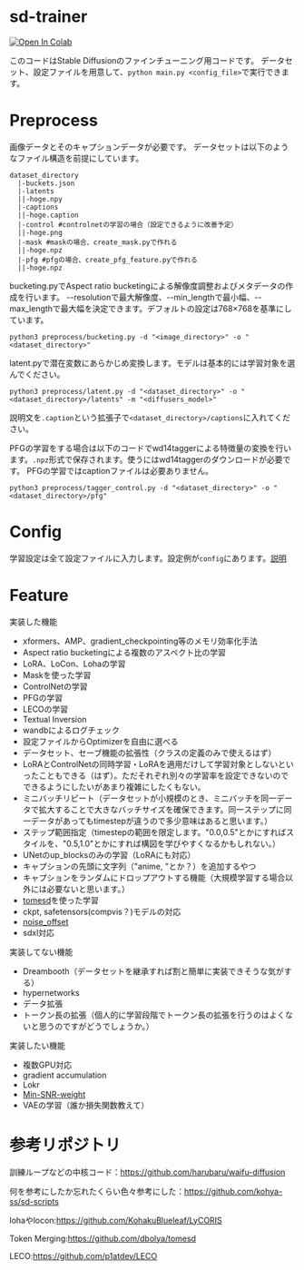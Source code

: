# sd-trainer
[![Open In Colab](https://colab.research.google.com/assets/colab-badge.svg)](https://colab.research.google.com/github/laksjdjf/sd-trainer/blob/main/sd_trainer_tutorial.ipynb)

このコードはStable Diffusionのファインチューニング用コードです。
データセット、設定ファイルを用意して、```python main.py <config_file>```で実行できます。
# Preprocess
画像データとそのキャプションデータが必要です。
データセットは以下のようなファイル構造を前提にしています。
```
dataset_directory
  |-buckets.json
  |-latents
  ||-hoge.npy
  |-captions
  ||-hoge.caption
  |-control #controlnetの学習の場合（設定できるように改善予定）
  ||-hoge.png
  |-mask #maskの場合、create_mask.pyで作れる
  ||-hoge.npz
  |-pfg #pfgの場合、create_pfg_feature.pyで作れる
  ||-hoge.npz
```

bucketing.pyでAspect ratio bucketingによる解像度調整およびメタデータの作成を行います。
--resolutionで最大解像度、--min_lengthで最小幅、--max_lengthで最大幅を決定できます。デフォルトの設定は768×768を基準にしています。
```
python3 preprocess/bucketing.py -d "<image_directory>" -o "<dataset_directory>"
```

latent.pyで潜在変数にあらかじめ変換します。モデルは基本的には学習対象を選んでください。
```
python3 preprocess/latent.py -d "<dataset_directory>" -o "<dataset_directory>/latents" -m "<diffusers_model>"
```

説明文を```.caption```という拡張子で`<dataset_directory>/captions`に入れてください。

PFGの学習をする場合は以下のコードでwd14taggerによる特徴量の変換を行います。```.npz```形式で保存されます。使うにはwd14taggerのダウンロードが必要です。
PFGの学習ではcaptionファイルは必要ありません。
```
python3 preprocess/tagger_control.py -d "<dataset_directory>" -o "<dataset_directory>/pfg"
```

# Config
学習設定は全て設定ファイルに入力します。設定例が```config```にあります。[説明](config/README.md)

# Feature
実装した機能
+ xformers、AMP、gradient_checkpointing等のメモリ効率化手法
+ Aspect ratio bucketingによる複数のアスペクト比の学習
+ LoRA、LoCon、Lohaの学習
+ Maskを使った学習
+ ControlNetの学習
+ PFGの学習
+ LECOの学習
+ Textual Inversion
+ wandbによるログチェック
+ 設定ファイルからOptimizerを自由に選べる
+ データセット、セーブ機能の拡張性（クラスの定義のみで使えるはず）
+ LoRAとControlNetの同時学習・LoRAを適用だけして学習対象としないといったこともできる（はず）。ただそれぞれ別々の学習率を設定できないのでできるようにしたいがあまり複雑にしたくもない。
+ ミニバッチリピート（データセットが小規模のとき、ミニバッチを同一データで拡大することで大きなバッチサイズを確保できます。同一ステップに同一データがあってもtimestepが違うので多少意味はあると思います。）
+ ステップ範囲指定（timestepの範囲を限定します。"0.0,0.5"とかにすればスタイルを、"0.5,1.0"とかにすれば構図を学びやすくなるかもしれない。）
+ UNetのup_blocksのみの学習（LoRAにも対応）
+ キャプションの先頭に文字列（"anime, "とか？）を追加するやつ
+ キャプションをランダムにドロップアウトする機能（大規模学習する場合以外には必要ないと思います。）
+ [tomesd](https://github.com/dbolya/tomesd)を使った学習
+ ckpt, safetensors(compvis？)モデルの対応
+ [noise_offset](https://www.crosslabs.org/blog/diffusion-with-offset-noise)
+ sdxl対応

実装してない機能
+ Dreambooth（データセットを継承すれば割と簡単に実装できそうな気がする）
+ hypernetworks
+ データ拡張
+ トークン長の拡張（個人的に学習段階でトークン長の拡張を行うのはよくないと思うのですがどうでしょうか。）

実装したい機能
+ 複数GPU対応
+ gradient accumulation
+ Lokr
+ [Min-SNR-weight](https://github.com/TiankaiHang/Min-SNR-Diffusion-Training)
+ VAEの学習（誰か損失関数教えて）


# 参考リポジトリ
訓練ループなどの中核コード：https://github.com/harubaru/waifu-diffusion

何を参考にしたか忘れたくらい色々参考にした：https://github.com/kohya-ss/sd-scripts

lohaやlocon:https://github.com/KohakuBlueleaf/LyCORIS

Token Merging:https://github.com/dbolya/tomesd

LECO:https://github.com/p1atdev/LECO

